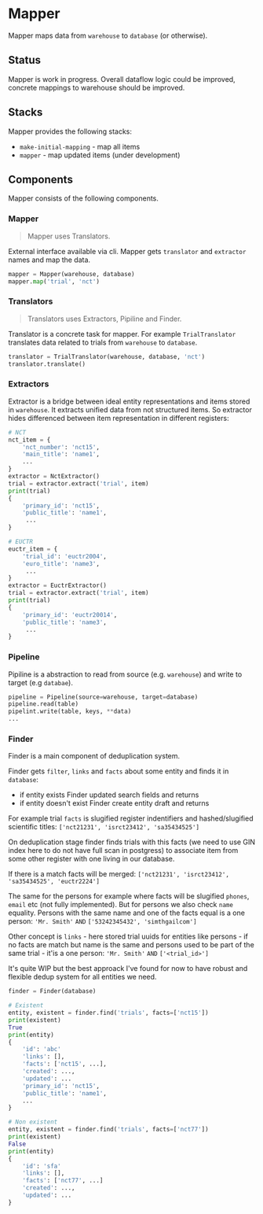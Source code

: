 # Mapper

Mapper maps data from `warehouse` to `database` (or otherwise).

## Status

Mapper is work in progress.
Overall dataflow logic could be improved,
concrete mappings to warehouse should be improved.

## Stacks

Mapper provides the following stacks:
- `make-initial-mapping` - map all items
- `mapper` - map updated items (under development)

## Components

Mapper consists of the following components.

### Mapper

> Mapper uses Translators.

External interface available via cli.
Mapper gets `translator` and `extractor` names and map the data.

```python
mapper = Mapper(warehouse, database)
mapper.map('trial', 'nct')
```

### Translators

> Translators uses Extractors, Pipiline and Finder.

Translator is a concrete task for mapper. For example
`TrialTranslator` translates data related to trials from
`warehouse` to `database`.

```python
translator = TrialTranslator(warehouse, database, 'nct')
translator.translate()
```

### Extractors

Extractor is a bridge between ideal entity representations
and items stored in `warehouse`. It extracts unified
data from not structured items. So extractor hides differenced
between item representation in different registers:

```python
# NCT
nct_item = {
    'nct_number': 'nct15',
    'main_title': 'name1',
    ...
}
extractor = NctExtractor()
trial = extractor.extract('trial', item)
print(trial)
{
    'primary_id': 'nct15',
    'public_title': 'name1',
     ...
}

# EUCTR
euctr_item = {
    'trial_id': 'euctr2004',
    'euro_title': 'name3',
     ...
}
extractor = EuctrExtractor()
trial = extractor.extract('trial', item)
print(trial)
{
    'primary_id': 'euctr20014',
    'public_title': 'name3',
     ...
}
```

### Pipeline

Pipiline is a abstraction to read from source (e.g. `warehouse`)
and write to target (e.g `databae`).

```python
pipeline = Pipeline(source=warehouse, target=database)
pipeline.read(table)
pipelint.write(table, keys, **data)
...
```

### Finder

Finder is a main component of deduplication system.

Finder gets `filter`, `links` and `facts` about some entity
and finds it in `database`:
- if entity exists Finder updated search fields and returns
- if entity doesn't exist Finder create entity draft and returns

For example trial `facts` is slugified register indentifiers
and hashed/slugified scientific titles:
`['nct21231', 'isrct23412', 'sa35434525']`

On deduplication stage finder finds trials with this facts
(we need to use GIN index here to do not have full scan in postgress)
to associate item from some other register with one living in our database.

If there is a match facts will be merged:
`['nct21231', 'isrct23412', 'sa35434525', 'euctr2224']`

The same for the persons for example where facts will be
slugified `phones`, `email` etc (not fully implemented). But for persons
we also check `name` equality. Persons with the same name and
one of the facts equal is a one person:
`'Mr. Smith'`
`AND`
`['53242345432', 'simthgailcom']`

Other concept is `links` - here stored trial uuids for entities like
persons - if no facts are match but name is the same and persons
used to be part of the same trial - it'is a one person:
`'Mr. Smith'`
`AND`
`['<trial_id>']`

It's quite WIP but the best approack I've found for now to have
robust and flexible dedup system for all entities we need.

```python
finder = Finder(database)

# Existent
entity, existent = finder.find('trials', facts=['nct15'])
print(existent)
True
print(entity)
{
    'id': 'abc'
    'links': [],
    'facts': ['nct15', ...],
    'created': ...,
    'updated': ...
    'primary_id': 'nct15',
    'public_title': 'name1',
    ...
}

# Non existent
entity, existent = finder.find('trials', facts=['nct77'])
print(existent)
False
print(entity)
{
    'id': 'sfa'
    'links': [],
    'facts': ['nct77', ...]
    'created': ...,
    'updated': ...
}
```
